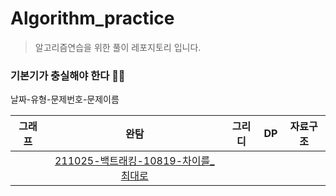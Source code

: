 # Algorithm_practice
>알고리즘연습을 위한 풀이 레포지토리 
>입니다.

### 기본기가 충실해야 한다 🏃‍♂️

날짜-유형-문제번호-문제이름

|그래프|완탐|그리디|DP|자료구조|
|:----------:|:----------:|:----------:|:----------:|:---------:|
||[211025-백트래킹-10819-차이를_최대로](https://github.com/BusChanny/Algorithm_practice/blob/main/BackTracking/ch_10819.java)||||
